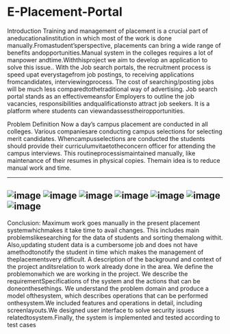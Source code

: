 # E-Placement-Portal
Introduction
Training and management of placement is a crucial part of aneducationalinstitution in which most of the work is done manually.Fromastudent’sperspective, placements can bring a wide range of benefits andopportunities.Manual system in the colleges requires a lot of manpower andtime.Withthisproject we aim to develop an application to solve this issue.. With the Job search portals, the recruitment process is speed upat everystagefrom job postings, to receiving applications fromcandidates, interviewingprocess. The cost of searching/posting jobs will be much less comparedtothetraditional way of advertising. Job search portal stands as an effectivemeansfor Employers to outline the job vacancies, responsibilities andqualificationsto attract job seekers. It is a platform where students can viewandassesstheiropportunities.

Problem Definition
Now a day’s campus placement are conducted in all colleges. Various companiesare conducting campus selections for selecting merit candidates. Whencampusselections are conducted the students should provide their curriculumvitaetotheconcern officer for attending the campus interviews. This routineprocessismaintained manually, like maintenance of their resumes in physical copies. Themain idea is to reduce manual work and time.


--------------------------------------------------------------------------------------------------------------------------
![image](https://github.com/shruti200216/E-Placement-Portal/assets/132293976/9ecdb225-5fab-4b70-bbde-781a1dc8329e)
![image](https://github.com/shruti200216/E-Placement-Portal/assets/132293976/bc04b0bb-cb89-41d2-a0d1-5a091da77372)
![image](https://github.com/shruti200216/E-Placement-Portal/assets/132293976/4cc09e13-110b-4d6b-80d9-997def826cfa)
![image](https://github.com/shruti200216/E-Placement-Portal/assets/132293976/6e344d46-a209-42f8-afcb-e89ee0337313)
![image](https://github.com/shruti200216/E-Placement-Portal/assets/132293976/b17253df-63ad-4396-84f9-1967283fcb81)
![image](https://github.com/shruti200216/E-Placement-Portal/assets/132293976/2b1fbcd9-8b91-436f-9b1b-8d0bd75c35ba)
![image](https://github.com/shruti200216/E-Placement-Portal/assets/132293976/7c3a07ad-cd0d-4aca-8a10-576e8590f7ad)
------------------------------------------------------------------------------------------------------------------------------------------------------------------

Conclusion:
Maximum work goes manually in the present placement systemwhichmakes it take time to avail changes. This includes main problemslikesearching for the data of students and sorting themalong withit. Also,updating student data is a cumbersome job and does not have amethodtonotify the student in time which makes the management of theplacementsvery difficult. A description of the background and context of the project anditsrelation to work already done in the area. We define the problemonwhich we are working in the project. We describe the requirementSpecifications of the system and the actions that can be doneonthesethings. We understand the problem domain and produce a model ofthesystem, which describes operations that can be performed onthesystem.We included features and operations in detail, including screenlayouts.We designed user interface to solve security issues relatedtosystem.Finally, the system is implemented and tested according to test cases
